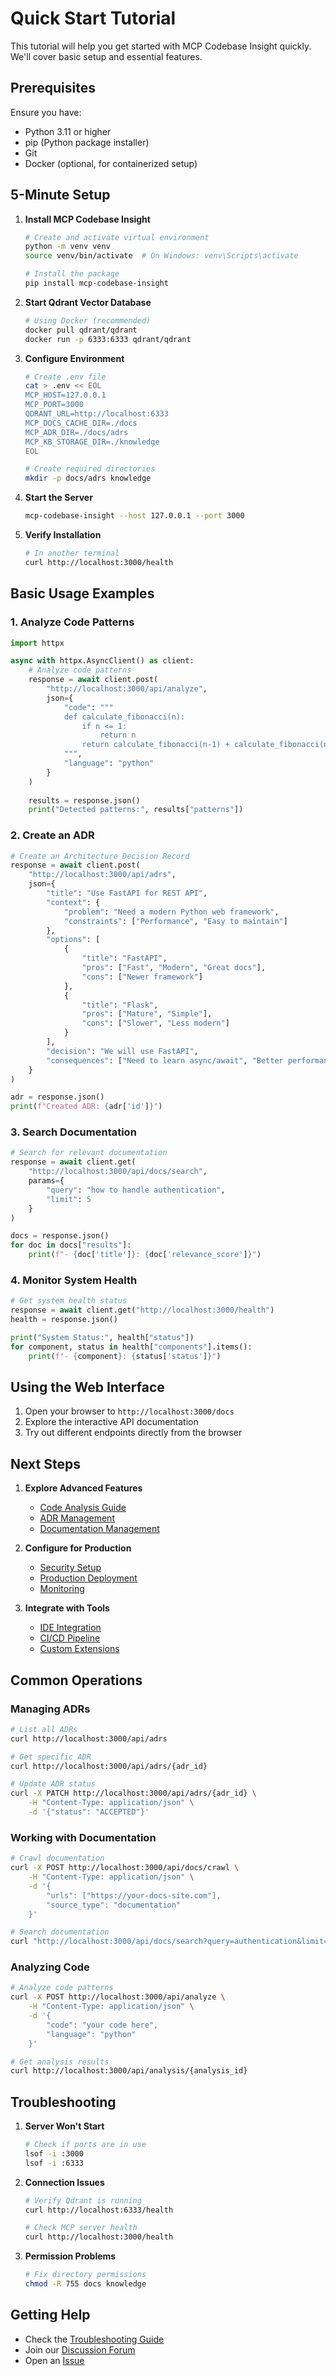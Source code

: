 # Quick Start Tutorial

This tutorial will help you get started with MCP Codebase Insight quickly. We'll cover basic setup and essential features.

## Prerequisites

Ensure you have:
- Python 3.11 or higher
- pip (Python package installer)
- Git
- Docker (optional, for containerized setup)

## 5-Minute Setup

1. **Install MCP Codebase Insight**
   ```bash
   # Create and activate virtual environment
   python -m venv venv
   source venv/bin/activate  # On Windows: venv\Scripts\activate
   
   # Install the package
   pip install mcp-codebase-insight
   ```

2. **Start Qdrant Vector Database**
   ```bash
   # Using Docker (recommended)
   docker pull qdrant/qdrant
   docker run -p 6333:6333 qdrant/qdrant
   ```

3. **Configure Environment**
   ```bash
   # Create .env file
   cat > .env << EOL
   MCP_HOST=127.0.0.1
   MCP_PORT=3000
   QDRANT_URL=http://localhost:6333
   MCP_DOCS_CACHE_DIR=./docs
   MCP_ADR_DIR=./docs/adrs
   MCP_KB_STORAGE_DIR=./knowledge
   EOL
   
   # Create required directories
   mkdir -p docs/adrs knowledge
   ```

4. **Start the Server**
   ```bash
   mcp-codebase-insight --host 127.0.0.1 --port 3000
   ```

5. **Verify Installation**
   ```bash
   # In another terminal
   curl http://localhost:3000/health
   ```

## Basic Usage Examples

### 1. Analyze Code Patterns

```python
import httpx

async with httpx.AsyncClient() as client:
    # Analyze code patterns
    response = await client.post(
        "http://localhost:3000/api/analyze",
        json={
            "code": """
            def calculate_fibonacci(n):
                if n <= 1:
                    return n
                return calculate_fibonacci(n-1) + calculate_fibonacci(n-2)
            """,
            "language": "python"
        }
    )
    
    results = response.json()
    print("Detected patterns:", results["patterns"])
```

### 2. Create an ADR

```python
# Create an Architecture Decision Record
response = await client.post(
    "http://localhost:3000/api/adrs",
    json={
        "title": "Use FastAPI for REST API",
        "context": {
            "problem": "Need a modern Python web framework",
            "constraints": ["Performance", "Easy to maintain"]
        },
        "options": [
            {
                "title": "FastAPI",
                "pros": ["Fast", "Modern", "Great docs"],
                "cons": ["Newer framework"]
            },
            {
                "title": "Flask",
                "pros": ["Mature", "Simple"],
                "cons": ["Slower", "Less modern"]
            }
        ],
        "decision": "We will use FastAPI",
        "consequences": ["Need to learn async/await", "Better performance"]
    }
)

adr = response.json()
print(f"Created ADR: {adr['id']}")
```

### 3. Search Documentation

```python
# Search for relevant documentation
response = await client.get(
    "http://localhost:3000/api/docs/search",
    params={
        "query": "how to handle authentication",
        "limit": 5
    }
)

docs = response.json()
for doc in docs["results"]:
    print(f"- {doc['title']}: {doc['relevance_score']}")
```

### 4. Monitor System Health

```python
# Get system health status
response = await client.get("http://localhost:3000/health")
health = response.json()

print("System Status:", health["status"])
for component, status in health["components"].items():
    print(f"- {component}: {status['status']}")
```

## Using the Web Interface

1. Open your browser to `http://localhost:3000/docs`
2. Explore the interactive API documentation
3. Try out different endpoints directly from the browser

## Next Steps

1. **Explore Advanced Features**
   - [Code Analysis Guide](../features/code-analysis.md)
   - [ADR Management](../features/adr-management.md)
   - [Documentation Management](../features/documentation.md)

2. **Configure for Production**
   - [Security Setup](../security/security-guide.md)
   - [Production Deployment](../deployment/production.md)
   - [Monitoring](../deployment/monitoring.md)

3. **Integrate with Tools**
   - [IDE Integration](../integration/ide-setup.md)
   - [CI/CD Pipeline](../integration/ci-cd.md)
   - [Custom Extensions](../integration/extensions.md)

## Common Operations

### Managing ADRs

```bash
# List all ADRs
curl http://localhost:3000/api/adrs

# Get specific ADR
curl http://localhost:3000/api/adrs/{adr_id}

# Update ADR status
curl -X PATCH http://localhost:3000/api/adrs/{adr_id} \
    -H "Content-Type: application/json" \
    -d '{"status": "ACCEPTED"}'
```

### Working with Documentation

```bash
# Crawl documentation
curl -X POST http://localhost:3000/api/docs/crawl \
    -H "Content-Type: application/json" \
    -d '{
        "urls": ["https://your-docs-site.com"],
        "source_type": "documentation"
    }'

# Search documentation
curl "http://localhost:3000/api/docs/search?query=authentication&limit=5"
```

### Analyzing Code

```bash
# Analyze code patterns
curl -X POST http://localhost:3000/api/analyze \
    -H "Content-Type: application/json" \
    -d '{
        "code": "your code here",
        "language": "python"
    }'

# Get analysis results
curl http://localhost:3000/api/analysis/{analysis_id}
```

## Troubleshooting

1. **Server Won't Start**
   ```bash
   # Check if ports are in use
   lsof -i :3000
   lsof -i :6333
   ```

2. **Connection Issues**
   ```bash
   # Verify Qdrant is running
   curl http://localhost:6333/health
   
   # Check MCP server health
   curl http://localhost:3000/health
   ```

3. **Permission Problems**
   ```bash
   # Fix directory permissions
   chmod -R 755 docs knowledge
   ```

## Getting Help

- Check the [Troubleshooting Guide](../troubleshooting/common-issues.md)
- Join our [Discussion Forum](https://github.com/modelcontextprotocol/mcp-codebase-insight/discussions)
- Open an [Issue](https://github.com/modelcontextprotocol/mcp-codebase-insight/issues) 